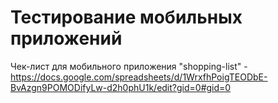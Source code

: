 # Тестирование мобильных приложений
Чек-лист для мобильного приложения "shopping-list" - https://docs.google.com/spreadsheets/d/1WrxfhPoigTEODbE-BvAzgn9POMODifyLw-d2h0phU1k/edit?gid=0#gid=0
